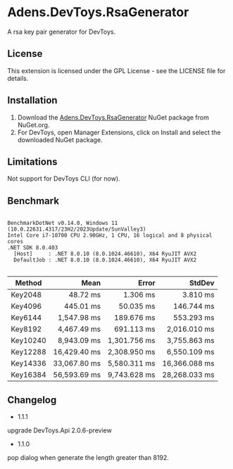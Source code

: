 # Adens.DevToys.RsaGenerator
A rsa key pair generator for DevToys.

## License
This extension is licensed under the GPL License - see the LICENSE file for details.

## Installation
1. Download the [Adens.DevToys.RsaGenerator](https://www.nuget.org/packages/Adens.DevToys.RsaGenerator/) NuGet package from NuGet.org.
2. For DevToys, open Manager Extensions, click on Install and select the downloaded NuGet package.

## Limitations

Not support for DevToys CLI (for now).

## Benchmark

```

BenchmarkDotNet v0.14.0, Windows 11 (10.0.22631.4317/23H2/2023Update/SunValley3)
Intel Core i7-10700 CPU 2.90GHz, 1 CPU, 16 logical and 8 physical cores
.NET SDK 8.0.403
  [Host]     : .NET 8.0.10 (8.0.1024.46610), X64 RyuJIT AVX2
  DefaultJob : .NET 8.0.10 (8.0.1024.46610), X64 RyuJIT AVX2


```
| Method    | Mean         | Error        | StdDev        |
|---------- |-------------:|-------------:|--------------:|
| Key2048   |     48.72 ms |     1.306 ms |      3.810 ms |
| Key4096   |    445.01 ms |    50.035 ms |    146.744 ms |
| Key6144   |  1,547.98 ms |   189.676 ms |    553.293 ms |
| Key8192   |  4,467.49 ms |   691.113 ms |  2,016.010 ms |
| Key10240  |  8,943.09 ms | 1,301.756 ms |  3,755.863 ms |
| Key12288  | 16,429.40 ms | 2,308.950 ms |  6,550.109 ms |
| Key14336  | 33,067.80 ms | 5,580.311 ms | 16,366.088 ms |
| Key16384  | 56,593.69 ms | 9,743.628 ms | 28,268.033 ms |


## Changelog

- 1.1.1

upgrade DevToys.Api 2.0.6-preview

- 1.1.0

pop dialog when generate the length greater than 8192.